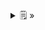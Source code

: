 <details>
  <summary>🗒  »</summary>
<table id="card">
    <tr>
        <td align="center">
            <h3>Relaciones «es parte de»</h3>
        </td>
    </tr>
    <tr>
        <td>
            <p>La agregación establece un <b>orden</b> o <b>clasificación</b> de abstracciones que crea una <b>ilusión de simplicidad</b> mediante relaciones «es parte de» entre ellas.</p>
        </td>
    </tr>
</table>
</details>

